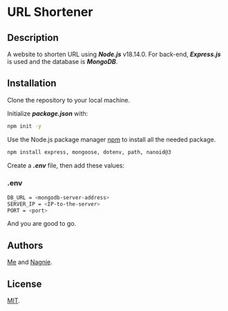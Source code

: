 # URL Shortener

## Description

A website to shorten URL using ***Node.js*** v18.14.0. For back-end, ***Express.js*** is used and the database is ***MongoDB***.

## Installation

Clone the repository to your local machine.

Initialize ***package.json*** with:

```bash
npm init -y
```

Use the Node.js package manager [npm](https://docs.npmjs.com/downloading-and-installing-node-js-and-npm) to install all the needed package.

```bash
npm install express, mongoose, dotenv, path, nanoid@3
```

Create a ***.env*** file, then add these values:

### .env
```bash
DB_URL = <mongodb-server-address>
SERVER_IP = <IP-to-the-server>
PORT = <port>
```

And you are good to go.

## Authors
[Me](https://github.com/Ddyln) and [Nagnie](https://github.com/nagnie).

## License

[MIT](https://choosealicense.com/licenses/mit/).